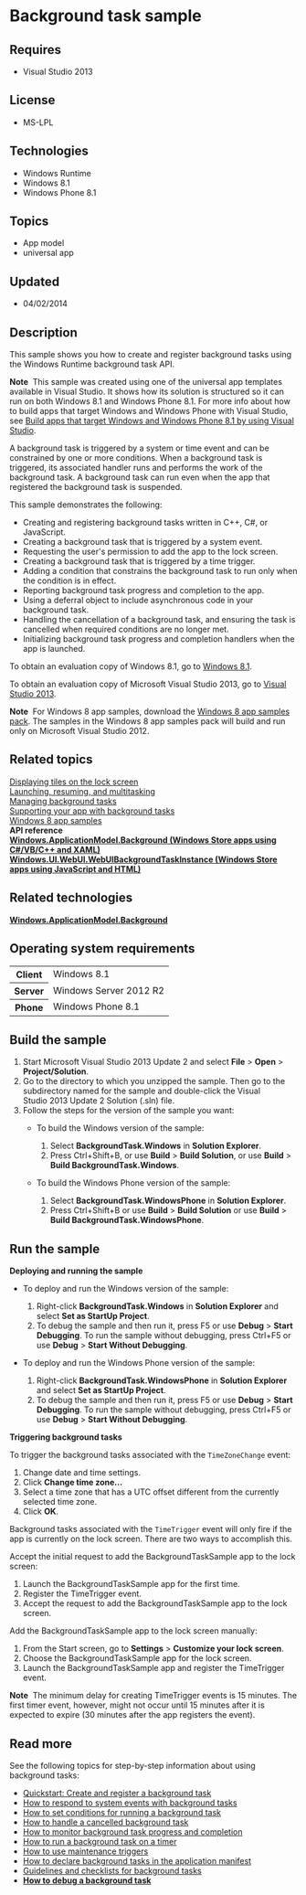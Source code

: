 # Background task sample
## Requires
- Visual Studio 2013
## License
- MS-LPL
## Technologies
- Windows Runtime
- Windows 8.1
- Windows Phone 8.1
## Topics
- App model
- universal app
## Updated
- 04/02/2014
## Description

<div id="mainSection">
<p>This sample shows you how to create and register background tasks using the Windows Runtime background task API.
</p>
<p class="note"><b>Note</b>&nbsp;&nbsp;This sample was created using one of the universal app templates available in Visual Studio. It shows how its solution is structured so it can run on both Windows&nbsp;8.1 and Windows Phone 8.1. For more info about how to build apps
 that target Windows and Windows Phone with Visual Studio, see <a href="http://msdn.microsoft.com/library/windows/apps/dn609832">
Build apps that target Windows and Windows Phone 8.1 by using Visual Studio</a>.</p>
<p>A background task is triggered by a system or time event and can be constrained by one or more conditions. When a background task is triggered, its associated handler runs and performs the work of the background task. A background task can run even when
 the app that registered the background task is suspended.</p>
<p>This sample demonstrates the following:</p>
<ul>
<li>Creating and registering background tasks written in C&#43;&#43;, C#, or JavaScript. </li><li>Creating a background task that is triggered by a system event. </li><li>Requesting the user's permission to add the app to the lock screen. </li><li>Creating a background task that is triggered by a time trigger. </li><li>Adding a condition that constrains the background task to run only when the condition is in effect.
</li><li>Reporting background task progress and completion to the app. </li><li>Using a deferral object to include asynchronous code in your background task.
</li><li>Handling the cancellation of a background task, and ensuring the task is cancelled when required conditions are no longer met.
</li><li>Initializing background task progress and completion handlers when the app is launched.
</li></ul>
<p>To obtain an evaluation copy of Windows&nbsp;8.1, go to <a href="http://go.microsoft.com/fwlink/p/?linkid=301696">
Windows&nbsp;8.1</a>.</p>
<p>To obtain an evaluation copy of Microsoft Visual Studio&nbsp;2013, go to <a href="http://go.microsoft.com/fwlink/p/?linkid=301697">
Visual Studio&nbsp;2013</a>.</p>
<p></p>
<p class="note"><b>Note</b>&nbsp;&nbsp;For Windows&nbsp;8 app samples, download the <a href="http://go.microsoft.com/fwlink/p/?LinkId=301698">
Windows&nbsp;8 app samples pack</a>. The samples in the Windows&nbsp;8 app samples pack will build and run only on Microsoft Visual Studio&nbsp;2012.</p>
<p></p>
<h2><a id="related_topics"></a>Related topics</h2>
<dl><dt><b></b></dt><dt><a href="http://msdn.microsoft.com/library/windows/apps/hh868260">Displaying tiles on the lock screen</a>
</dt><dt><a href="http://msdn.microsoft.com/library/windows/apps/hh770837">Launching, resuming, and multitasking</a>
</dt><dt><a href="http://msdn.microsoft.com/library/windows/apps/hh977053">Managing background tasks</a>
</dt><dt><a href="http://msdn.microsoft.com/library/windows/apps/hh977056">Supporting your app with background tasks</a>
</dt><dt><a href="http://go.microsoft.com/fwlink/p/?LinkID=227694">Windows 8 app samples</a>
</dt><dt><b>API reference</b> </dt><dt><a href="http://msdn.microsoft.com/library/windows/apps/br224847"><b>Windows.ApplicationModel.Background (Windows Store apps using C#/VB/C&#43;&#43; and XAML)</b></a>
</dt><dt><a href="http://msdn.microsoft.com/library/windows/apps/hh701740"><b>Windows.UI.WebUI.WebUIBackgroundTaskInstance (Windows Store apps using JavaScript and HTML)</b></a>
</dt></dl>
<h2>Related technologies</h2>
<a href="http://msdn.microsoft.com/library/windows/apps/br224847"><b>Windows.ApplicationModel.Background</b></a>
<h2>Operating system requirements</h2>
<table>
<tbody>
<tr>
<th>Client</th>
<td><dt>Windows&nbsp;8.1 </dt></td>
</tr>
<tr>
<th>Server</th>
<td><dt>Windows Server&nbsp;2012&nbsp;R2 </dt></td>
</tr>
<tr>
<th>Phone</th>
<td><dt>Windows Phone 8.1 </dt></td>
</tr>
</tbody>
</table>
<h2>Build the sample</h2>
<p></p>
<ol>
<li>Start Microsoft Visual Studio&nbsp;2013 Update&nbsp;2 and select <b>File</b> &gt; <b>Open</b> &gt;
<b>Project/Solution</b>. </li><li>Go to the directory to which you unzipped the sample. Then go to the subdirectory named for the sample and double-click the Visual Studio&nbsp;2013 Update&nbsp;2 Solution (.sln) file.
</li><li>Follow the steps for the version of the sample you want:
<ul>
<li>
<p>To build the Windows version of the sample:</p>
<ol>
<li>Select <b>BackgroundTask.Windows</b> in <b>Solution Explorer</b>. </li><li>Press Ctrl&#43;Shift&#43;B, or use <b>Build</b> &gt; <b>Build Solution</b>, or use <b>
Build</b> &gt; <b>Build BackgroundTask.Windows</b>. </li></ol>
</li><li>
<p>To build the Windows Phone version of the sample:</p>
<ol>
<li>Select <b>BackgroundTask.WindowsPhone</b> in <b>Solution Explorer</b>. </li><li>Press Ctrl&#43;Shift&#43;B or use <b>Build</b> &gt; <b>Build Solution</b> or use <b>Build</b> &gt;
<b>Build BackgroundTask.WindowsPhone</b>. </li></ol>
</li></ul>
</li></ol>
<p></p>
<h2>Run the sample</h2>
<p><b>Deploying and running the sample</b></p>
<ul>
<li>
<p>To deploy and run the Windows version of the sample:</p>
<ol>
<li>Right-click <b>BackgroundTask.Windows</b> in <b>Solution Explorer</b> and select
<b>Set as StartUp Project</b>. </li><li>To debug the sample and then run it, press F5 or use <b>Debug</b> &gt; <b>Start Debugging</b>. To run the sample without debugging, press Ctrl&#43;F5 or use
<b>Debug</b> &gt; <b>Start Without Debugging</b>. </li></ol>
</li><li>
<p>To deploy and run the Windows Phone version of the sample:</p>
<ol>
<li>Right-click <b>BackgroundTask.WindowsPhone</b> in <b>Solution Explorer</b> and select
<b>Set as StartUp Project</b>. </li><li>To debug the sample and then run it, press F5 or use <b>Debug</b> &gt; <b>Start Debugging</b>. To run the sample without debugging, press Ctrl&#43;F5 or use
<b>Debug</b> &gt; <b>Start Without Debugging</b>. </li></ol>
</li></ul>
<p><b>Triggering background tasks</b></p>
<p>To trigger the background tasks associated with the <code>TimeZoneChange</code> event:</p>
<ol>
<li>Change date and time settings. </li><li>Click <b>Change time zone...</b> </li><li>Select a time zone that has a UTC offset different from the currently selected time zone.
</li><li>Click <b>OK</b>. </li></ol>
<p>Background tasks associated with the <code>TimeTrigger</code> event will only fire if the app is currently on the lock screen. There are two ways to accomplish this.</p>
<p>Accept the initial request to add the BackgroundTaskSample app to the lock screen:</p>
<ol>
<li>Launch the BackgroundTaskSample app for the first time. </li><li>Register the TimeTrigger event. </li><li>Accept the request to add the BackgroundTaskSample app to the lock screen. </li></ol>
<p>Add the BackgroundTaskSample app to the lock screen manually:</p>
<ol>
<li>From the Start screen, go to <b>Settings</b> &gt; <b>Customize your lock screen</b>.
</li><li>Choose the BackgroundTaskSample app for the lock screen. </li><li>Launch the BackgroundTaskSample app and register the TimeTrigger event. </li></ol>
<p class="note"><b>Note</b>&nbsp;&nbsp;The minimum delay for creating TimeTrigger events is 15 minutes. The first timer event, however, might not occur until 15 minutes after it is expected to expire (30 minutes after the app registers the event).</p>
<h2><a id="Read_more"></a><a id="read_more"></a><a id="READ_MORE"></a>Read more</h2>
<p>See the following topics for step-by-step information about using background tasks:</p>
<ul>
<li><a href="http://msdn.microsoft.com/library/windows/apps/hh977055">Quickstart: Create and register a background task</a>
</li><li><a href="http://msdn.microsoft.com/library/windows/apps/hh977058">How to respond to system events with background tasks</a>
</li><li><a href="http://msdn.microsoft.com/library/windows/apps/hh977057">How to set conditions for running a background task</a>
</li><li><a href="http://msdn.microsoft.com/library/windows/apps/hh977052">How to handle a cancelled background task</a>
</li><li><a href="http://msdn.microsoft.com/library/windows/apps/hh977054">How to monitor background task progress and completion</a>
</li><li><a href="http://msdn.microsoft.com/library/windows/apps/hh977059">How to run a background task on a timer</a>
</li><li><a href="http://msdn.microsoft.com/library/windows/apps/jj883699">How to use maintenance triggers</a>
</li><li><a href="http://msdn.microsoft.com/library/windows/apps/hh977049">How to declare background tasks in the application manifest</a>
</li><li><a href="http://msdn.microsoft.com/library/windows/apps/hh977051">Guidelines and checklists for background tasks</a>
</li><li><a href="http://msdn.microsoft.com/library/windows/apps/jj542416"><b>How to debug a background task</b></a>
</li></ul>
</div>
